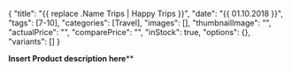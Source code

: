 {
    "title": "{{ replace .Name Trips | Happy Trips }}",
    "date": "{{ 01.10.2018 }}",
    "tags": [7-10],
    "categories": [Travel],
    "images": [],
    "thumbnailImage": "",
    "actualPrice": "",
    "comparePrice": "",
    "inStock": true,
    "options": {},
    "variants": []
}

**Insert Product description here****
